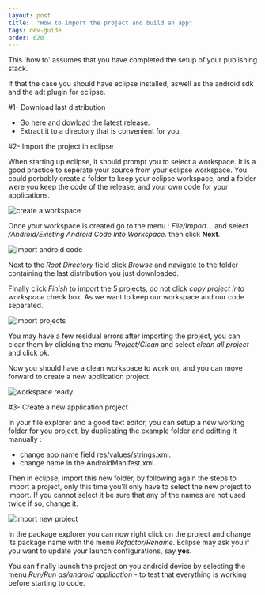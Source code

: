 ```yaml
---
layout: post
title:  "How to import the project and build an app"
tags: dev-guide
order: 020
---
```


This 'how to' assumes that you have completed the setup of your publishing stack.

If that the case you should have eclipse installed, aswell as the android sdk and the adt plugin for eclipse.

#1- Download last distribution

* Go [here](https://github.com/b2renger/PdDroidPublisher/releases) and dowload the latest release. 
* Extract it to a directory that is convenient for you.


#2- Import the project in eclipse

When starting up eclipse, it should prompt you to select a workspace. It is a good practice to seperate your source from your eclipse workspace. You could porbably create a folder to keep your eclipse workspace, and a folder were you keep the code of the release, and your own code for your applications.

![create a workspace]({{site.baseurl}}/img/import_and_build/workspace_creation.png)

Once your workspace is created go to the menu : *File/Import...*
and select */Android/Existing Android Code Into Workspace.* then click **Next**.


![import android code]({{site.baseurl}}/img/import_and_build/import_android_code.png)

Next to the *Root Directory* field click *Browse* and navigate to the folder containing the last distribution you just downloaded.

Finally click *Finish* to import the 5 projects, do not click *copy project into workspace* check box. As we want to keep our workspace and our code separated.

![import projects]({{site.baseurl}}/img/import_and_build/import_dialog.png)

You may have a few residual errors after importing the project, you can clear them by clicking the menu *Project/Clean* and select *clean all project* and click *ok*.

Now you should have a clean workspace to work on, and you can move forward to create a new application project.

![workspace ready]({{site.baseurl}}/img/import_and_build/eclipse_workspace_ready.png)

#3- Create a new application project

In your file explorer and a good text editor, you can setup a new working folder for you project, by duplicating the example folder and editting it manually :

* change app name field res/values/strings.xml.
* change name in the AndroidManifest.xml.

Then in eclipse, import this new folder, by following again the steps to import a project, only this time you'll only have to select the new project to import. If you cannot select it be sure that any of the names are not used twice if so, change it.

![import new project]({{site.baseurl}}/img/import_and_build/import-new-project.png)

In the package explorer you can now right click on the project and change its package name with the menu *Refactor/Rename*. Eclipse may ask you if you want to update your launch configurations, say **yes**.

You can finally launch the project on you android device by selecting the menu *Run/Run as/android application* - to test that everything is working before starting to code.










